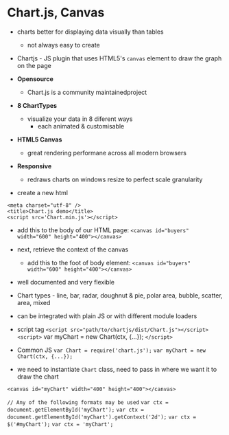 # Chart.js, Canvas

- charts better for displaying data visually than tables
  - not always easy to create
- Chartjs - JS plugin that uses HTML5's `canvas` element to draw the graph on the page
- **Opensource**
  - Chart.js is a community maintainedproject
- **8 ChartTypes**
  - visualize your data in 8 diferent ways
    - each animated & customisable
- **HTML5 Canvas**
  - great rendering performane across all modern browsers
- **Responsive**
  - redraws charts on windows resize to perfect scale granularity


- create a new html 
```
<meta charset="utf-8" />
<title>Chart.js demo</title>
<script src='Chart.min.js'></script>
```

- add this to the body of our HTML page:
```<canvas id="buyers" width="600" height="400"></canvas>```

- next, retrieve the context of the canvas
  - add this to the foot of body element:
  ```<canvas id="buyers" width="600" height="400"></canvas>```
- well documented and very flexible

- Chart types - line, bar, radar, doughnut & pie, polar area, bubble, scatter, area, mixed
- can be integrated with plain JS or with different module loaders
- script tag
`<script src="path/to/chartjs/dist/Chart.js"></script>`
`<script>`
    var myChart = new Chart(ctx, {...});
`</script>`

- Common JS
`var Chart = require('chart.js');`
`var myChart = new Chart(ctx, {...});`

- we need to instantiate `Chart` class, need to pass in where we want it to draw the chart

`<canvas id="myChart" width="400" height="400"></canvas>`

`// Any of the following formats may be used`
`var ctx = document.getElementById('myChart');`
`var ctx = document.getElementById('myChart').getContext('2d');`
`var ctx = $('#myChart');`
`var ctx = 'myChart';`

